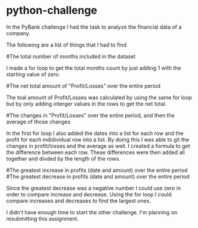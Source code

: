# python-challenge

In the PyBank challenge I had the task to analyze the financial data of a company. 

The following are a list of things that I had to find

#The total number of months included in the dataset

  I made a for loop to get the total months count by just adding 1 with the starting value of zero.

#The net total amount of "Profit/Losses" over the entire period

  The toal amount of Profit/Losses was calculated by using the same for loop but by only adding interger values in the rows to get the net total.

#The changes in "Profit/Losses" over the entire period, and then the average of those changes
  
  In the first for loop I also added the dates into a list for each row and the profit for each indidividual row into a list.
  By doing this I was able to git the changes in profit/losses and the average as well. I created a formula to get the difference between each row. These differences were then added all together and divded by the length of the rows.

#The greatest increase in profits (date and amount) over the entire period
#The greatest decrease in profits (date and amount) over the entire period

Since the greatest decrease was a negative number I could use zero in order to compare increase and decrease. Using the for loop I could compare increases and decreases to find the largest ones.

I didn't have enough time to start the other challenge. I'm planning on resubmitting this assignment. 
